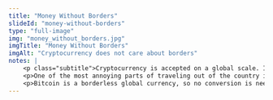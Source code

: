 ```yaml
--- 
title: "Money Without Borders"
slideId: "money-without-borders"
type: "full-image"
img: "money_without_borders.jpg"
imgTitle: "Money Without Borders"
imgAlt: "Cryptocurrency does not care about borders"
notes: | 
    <p class="subtitle">Cryptocurrency is accepted on a global scale. It is a currency that transcends borders.</p>
    <p>One of the most annoying parts of traveling out of the country is having to exchange currency when arriving at your destination. Airport currency exchanges use their convenient placement to charge exorbitant fees.</p>
    <p>Bitcoin is a borderless global currency, so no conversion is needed when traveling. There are many examples of content creators using only cryptocurrency to travel internationally. Surprisingly, most are able to easily accomplish this by finding a few merchants willing to accept bitcoin and other cryptocurrency.</p>
---
```

